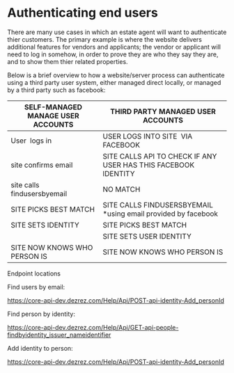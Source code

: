 # Authenticating end users
There are many use cases in which an estate agent will want to authenticate thier customers.  The primary example is where the website delivers additional features for vendors and applicants; the vendor or applicant will need to log in somehow, in order to prove they are who they say they are, and to show them thier related properties.

Below is a brief overview to how a website/server process can authenticate using a third party user system, either managed direct locally, or managed by a third party such as facebook:

| **SELF-MANAGED MANAGE USER ACCOUNTS** | **THIRD PARTY MANAGED USER ACCOUNTS**                          |
|----------------------------------------|----------------------------------------------------------------|
| User  logs in                          | USER LOGS INTO SITE  VIA FACEBOOK                              |
| site confirms email                    | SITE CALLS API TO CHECK IF ANY USER HAS THIS FACEBOOK IDENTITY |
| site calls findusersbyemail            | NO MATCH                                                       |
| SITE PICKS BEST MATCH                  | SITE CALLS FINDUSERSBYEMAIL \*using email provided by facebook |
| SITE SETS IDENTITY                     | SITE PICKS BEST MATCH                                          |
|                                        | SITE SETS USER IDENTITY                                        |
| SITE NOW KNOWS WHO PERSON IS           | SITE NOW KNOWS WHO PERSON IS                                   |

Endpoint locations

Find users by email:

<https://core-api-dev.dezrez.com/Help/Api/POST-api-identity-Add_personId>

Find person by identity:

<https://core-api-dev.dezrez.com/Help/Api/GET-api-people-findbyidentity_issuer_nameidentifier>

Add identity to person:

<https://core-api-dev.dezrez.com/Help/Api/POST-api-identity-Add_personId>
